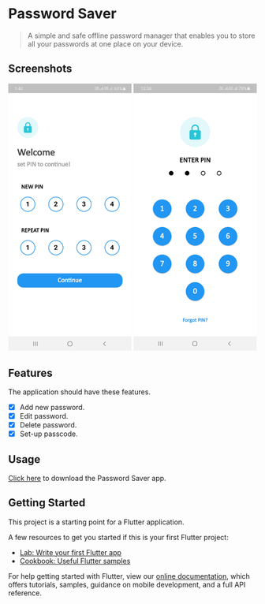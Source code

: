 # Password Saver

> A simple and safe offline password manager that enables you to store all your passwords at one place on your device.

## Screenshots
<img src="https://github.com/satis-fy/Password-Saver/blob/master/Screenshots/PasscodeSetup.jpg" width="250" /> <img src="https://github.com/satis-fy/Password-Saver/blob/master/Screenshots/Passcode.jpg" width="250" />

## Features
The application should have these features.
- [x] Add new password.
- [x] Edit password.
- [x] Delete password.
- [x] Set-up passcode.

## Usage
[Click here](https://github.com/satis-fy/Password-Saver/raw/master/Apk/PasswordSaver.apk) to download the Password Saver app.

## Getting Started

This project is a starting point for a Flutter application.

A few resources to get you started if this is your first Flutter project:

- [Lab: Write your first Flutter app](https://flutter.dev/docs/get-started/codelab)
- [Cookbook: Useful Flutter samples](https://flutter.dev/docs/cookbook)

For help getting started with Flutter, view our
[online documentation](https://flutter.dev/docs), which offers tutorials,
samples, guidance on mobile development, and a full API reference.
